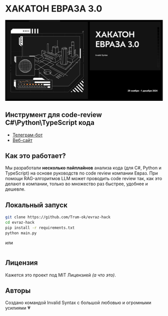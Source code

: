 # ХАКАТОН ЕВРАЗА 3.0
![евраз](/_assets/evraz.jpg)

## Инструмент для code-review C#\Python\TypeScript кода

- [Телеграм-бот]()
- [Веб-сайт](https://t.me/EVRAZ_CR_bot)

## Как это работает?
Мы разработали **несколько пайплайнов** анализа кода (для C#, Python и TypeScript) на основе руководств по code review компании Eвраз. При помощи RAG-алгоритмов LLM может проводить code review так, как это делают в компании, только во множество раз быстрее, удобнее и дешевле.


## Локальный запуск
```bash
git clone https://github.com/Trum-ok/evraz-hack
cd evraz-hack
pip install -r requirements.txt
python main.py 
```
или

```bash
```

## Лицензия
Кажется это проект под MIT Лицензией *(а что это)*.

## Авторы
Создано командой Invalid Syntax с большой любовью и огромными усилиями 💗
